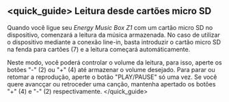 ## <quick_guide> Leitura desde cartões micro SD
Quando você ligue seu *Energy Music Box Z1* com um cartão micro SD no dispositivo, comenzará a leitura da música armazenada. No caso de utilizar o dispositivo mediante a conexão line-in, basta introduzir o cartão micro SD na fenda para cartões (7) e a leitura começará automáticamente.

Neste modo, você poderá controlar o volume da leitura, para isso, aperte os botões "-" (2) ou "+" (4) até armazenar o volume desejado. Para parar ou retomar a reprodução, aperte o botão "PLAY/PAUSE" só uma vez.
Se você quere avancçar ou retroceder uma canção, mantenha apertado os botões "+" (4) e "-" (2) respectivamente.
</quick_guide>
